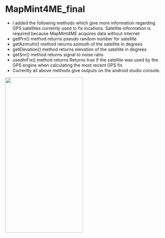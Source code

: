 # MapMint4ME_final
* I added the following methods which give more information regarding GPS satellites currently used to fix locations. Satellite information is required because MapMint4ME acquires data without internet
* getPrn()  method returns pseudo random number for satellite
* getAzimuth() method  returns azimuth of the satellite in degrees 
* getElevation() method returns  elevation of the satellite in degrees
* getSnr() method returns signal to noise ratio
* usedInFix() method returns Returns true if the satellite was used by the GPS engine when calculating the most recent GPS fix
* Currently all above methods give outputs on the android studio console.
<img src = "output.jpg" width = "250" height="500"/>

